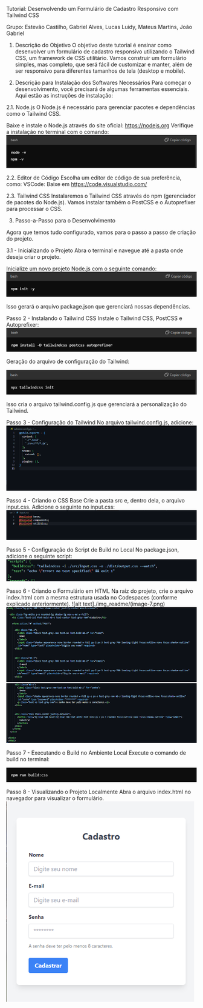 Tutorial: Desenvolvendo um Formulário de Cadastro Responsivo com Tailwind CSS

Grupo: Estevão Castilho, Gabriel Alves, Lucas Luidy, Mateus Martins, João Gabriel

1. Descrição do Objetivo
O objetivo deste tutorial é ensinar como desenvolver um formulário de cadastro responsivo utilizando o Tailwind CSS, um framework de CSS utilitário. Vamos construir um formulário simples, mas completo, que será fácil de customizar e manter, além de ser responsivo para diferentes tamanhos de tela (desktop e mobile).

2. Descrição para Instalação dos Softwares Necessários
Para começar o desenvolvimento, você precisará de algumas ferramentas essenciais. Aqui estão as instruções de instalação:

2.1. Node.js
O Node.js é necessário para gerenciar pacotes e dependências como o Tailwind CSS.

Baixe e instale o Node.js através do site oficial: https://nodejs.org
Verifique a instalação no terminal com o comando:
![alt text](./img_readme/image.png)

2.2. Editor de Código
Escolha um editor de código de sua preferência, como:
VSCode: Baixe em https://code.visualstudio.com/

2.3. Tailwind CSS
Instalaremos o Tailwind CSS através do npm (gerenciador de pacotes do Node.js). Vamos instalar também o PostCSS e o Autoprefixer para processar o CSS.

3. Passo-a-Passo para o Desenvolvimento

Agora que temos tudo configurado, vamos para o passo a passo de criação do projeto.

3.1 - Inicializando o Projeto
Abra o terminal e navegue até a pasta onde deseja criar o projeto.

Inicialize um novo projeto Node.js com o seguinte comando:
![alt text](./img_readme/image-4.png)

Isso gerará o arquivo package.json que gerenciará nossas dependências.

Passo 2 - Instalando o Tailwind CSS
Instale o Tailwind CSS, PostCSS e Autoprefixer:
![alt text](./img_readme/image-2.png)

Geração do arquivo de configuração do Tailwind:

![alt text](./img_readme/image-3.png)

Isso cria o arquivo tailwind.config.js que gerenciará a personalização do Tailwind.

Passo 3 - Configuração do Tailwind
No arquivo tailwind.config.js, adicione:
![alt text](./img_readme/image-1.png)

Passo 4 - Criando o CSS Base
Crie a pasta src e, dentro dela, o arquivo input.css.
Adicione o seguinte no input.css:
![alt text](./img_readme/image-5.png)

Passo 5 - Configuração do Script de Build no Local
No package.json, adicione o seguinte script:
![alt text](./img_readme/image-6.png)

Passo 6 - Criando o Formulário em HTML
Na raiz do projeto, crie o arquivo index.html com a mesma estrutura usada no Codespaces (conforme explicado anteriormente).
![alt text]./img_readme/(image-7.png)
![alt text](./img_readme/image-8.png)
![alt text](./img_readme/image-9.png)

Passo 7 - Executando o Build no Ambiente Local
Execute o comando de build no terminal:

![alt text](./img_readme/image-10.png)

Passo 8 - Visualizando o Projeto Localmente
Abra o arquivo index.html no navegador para visualizar o formulário.
![alt text](./img_readme/image-11.png)
